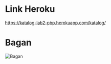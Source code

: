 # Link Heroku
https://katalog-lab2-pbp.herokuapp.com/katalog/

# Bagan 
![Bagan](https://github.com/TehGaa/Tugas_2_pbp/blob/main/katalog/Bagan%20Tugas%202.drawio.png "Bagan Request Client Django")


